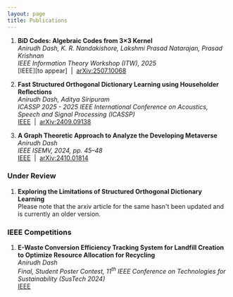```yaml
---
layout: page
title: Publications
---
```


1. **BiD Codes: Algebraic Codes from 3×3 Kernel**  
   *Anirudh Dash, K. R. Nandakishore, Lakshmi Prasad Natarajan, Prasad Krishnan*  
   *IEEE Information Theory Workshop (ITW), 2025*  
   [IEEE][to appear] &nbsp;|&nbsp; [arXiv:2507.10068](https://arxiv.org/abs/2507.10068)

2. **Fast Structured Orthogonal Dictionary Learning using Householder Reflections**  
   *Anirudh Dash, Aditya Siripuram*  
   *ICASSP 2025 - 2025 IEEE International Conference on Acoustics, Speech and Signal Processing (ICASSP)*  
   [IEEE](https://ieeexplore.ieee.org/abstract/document/10888743) &nbsp;|&nbsp; [arXiv:2409.09138](https://arxiv.org/abs/2409.09138)

3. **A Graph Theoretic Approach to Analyze the Developing Metaverse**  
   *Anirudh Dash*  
   *IEEE ISEMV, 2024, pp. 45–48*  
   [IEEE](https://ieeexplore.ieee.org/abstract/document/10764503) &nbsp;|&nbsp; [arXiv:2410.01814](https://arxiv.org/abs/2410.01814)


### Under Review

1. **Exploring the Limitations of Structured Orthogonal Dictionary Learning**  
   Please note that the arxiv article for the same hasn't been updated and is currently an older version.

### IEEE Competitions

1. **E-Waste Conversion Efficiency Tracking System for Landfill Creation to Optimize Resource Allocation for Recycling**  
   *Anirudh Dash*  
   *Final, Student Poster Contest, 11<sup>th</sup> IEEE Conference on Technologies for Sustainability (SusTech 2024)*  
   [IEEE](https://ieee-sustech.org/wp-content/uploads/sites/261/2024/03/IEEE_SusTech2024-Anirudh-Dash.pdf)




